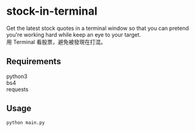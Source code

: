 # stock-in-terminal
Get the latest stock quotes in a terminal window so that you can pretend you're working hard while keep an eye to your target. \
用 Terminal 看股票，避免被發現在打混。

## Requirements
python3 \
bs4 \
requests


## Usage
```python
python main.py
```

